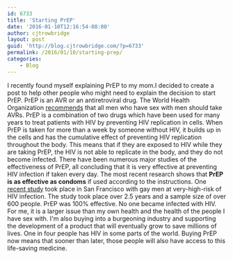```yaml
---
id: 6733
title: 'Starting PrEP'
date: '2016-01-10T12:16:54-08:00'
author: cjtrowbridge
layout: post
guid: 'http://blog.cjtrowbridge.com/?p=6733'
permalink: /2016/01/10/starting-prep/
categories:
    - Blog
---
```


I recently found myself explaining PrEP to my mom.I decided to create a post to help other people who might need to explain the decision to start PrEP. PrEP is an AVR or an antiretroviral drug. The World Health Organization [recommends](http://time.com/2975573/who-hiv-aids-gay-men-homosexual-epidemic-rise/) that all men who have sex with men should take AVRs. PrEP is a combination of two drugs which have been used for many years to treat patients with HIV by preventing HIV replication in cells. When PrEP is taken for more than a week by someone without HIV, it builds up in the cells and has the cumulative effect of preventing HIV replication throughout the body. This means that if they are exposed to HIV while they are taking PrEP, the HIV is not able to replicate in the body, and they do not become infected. There have been numerous major studies of the effectiveness of PrEP, all concluding that it is very effective at preventing HIV infection if taken every day. The most recent research shows that **PrEP is as effective as condoms** if used according to the instructions. One [recent study](http://www.hivplusmag.com/treatment/prevention/2015/09/02/exactly-zero-men-prep-contract-hiv-25-year-study) took place in San Francisco with gay men at very-high-risk of HIV infection. The study took place over 2.5 years and a sample size of over 600 people. PrEP was 100% effective. No one became infected with HIV. For me, it is a larger issue than my own health and the health of the people I have sex with. I'm also buying into a burgeoning industry and supporting the development of a product that will eventually grow to save millions of lives. One in four people has HIV in some parts of the world. Buying PrEP now means that sooner than later, those people will also have access to this life-saving medicine.